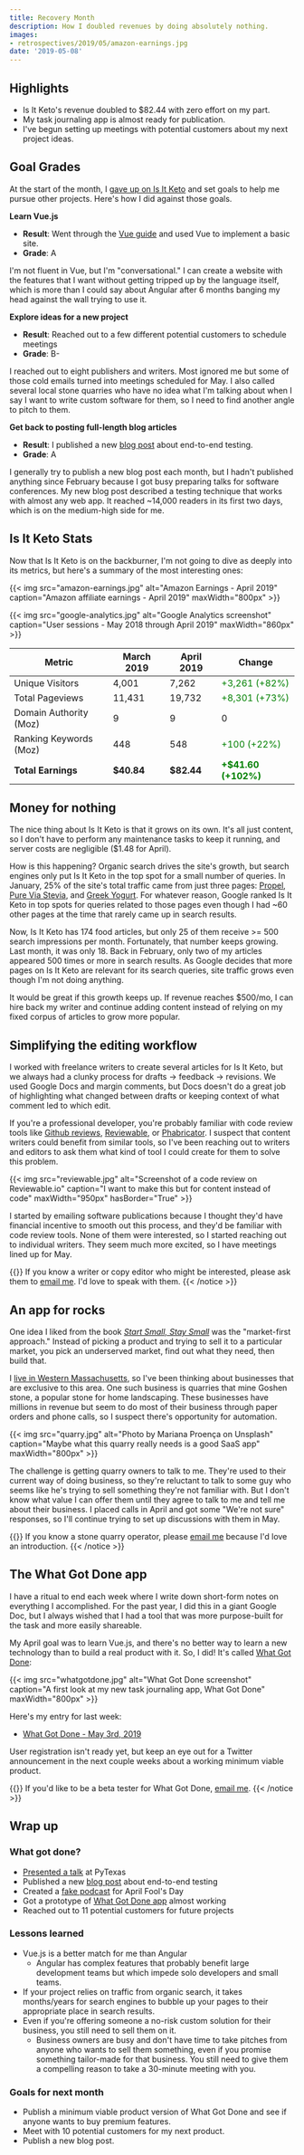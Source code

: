 ```yaml
---
title: Recovery Month
description: How I doubled revenues by doing absolutely nothing.
images:
- retrospectives/2019/05/amazon-earnings.jpg
date: '2019-05-08'
---
```


## Highlights

* Is It Keto's revenue doubled to $82.44 with zero effort on my part.
* My task journaling app is almost ready for publication.
* I've begun setting up meetings with potential customers about my next project ideas.

## Goal Grades

At the start of the month, I [gave up on Is It Keto](/retrospectives/2019/04/#calling-it-quits) and set goals to help me pursue other projects. Here's how I did against those goals.

**Learn Vue.js**

* **Result**: Went through the [Vue guide](https://vuejs.org/v2/guide/) and used Vue to implement a basic site.
* **Grade**: A

I'm not fluent in Vue, but I'm "conversational." I can create a website with the features that I want without getting tripped up by the language itself, which is more than I could say about Angular after 6 months banging my head against the wall trying to use it.

**Explore ideas for a new project**

* **Result**: Reached out to a few different potential customers to schedule meetings
* **Grade**: B-

I reached out to eight publishers and writers. Most ignored me but some of those cold emails turned into meetings scheduled for May. I also called several local stone quarries who have no idea what I'm talking about when I say I want to write custom software for them, so I need to find another angle to pitch to them.

**Get back to posting full-length blog articles**

* **Result**: I published a new [blog post](https://mtlynch.io/painless-web-app-testing/) about end-to-end testing.
* **Grade**: A

I generally try to publish a new blog post each month, but I hadn't published anything since February because I got busy preparing talks for software conferences. My new blog post described a testing technique that works with almost any web app. It reached ~14,000 readers in its first two days, which is on the medium-high side for me.

## Is It Keto Stats

Now that Is It Keto is on the backburner, I'm not going to dive as deeply into its metrics, but here's a summary of the most interesting ones:

{{< img src="amazon-earnings.jpg" alt="Amazon Earnings - April 2019" caption="Amazon affiliate earnings - April 2019" maxWidth="800px" >}}

{{< img src="google-analytics.jpg" alt="Google Analytics screenshot" caption="User sessions - May 2018 through April 2019" maxWidth="860px" >}}

| Metric                 | March 2019 | April 2019 | Change                                         |
| ---------------------- | ---------- | ---------- | ---------------------------------------------- |
| Unique Visitors        | 4,001      | 7,262      | <font color="green">+3,261 (+82%)</font>       |
| Total Pageviews        | 11,431     | 19,732     | <font color="green">+8,301 (+73%)</font>       |
| Domain Authority (Moz) | 9          | 9          | 0                                              |
| Ranking Keywords (Moz) | 448        | 548        | <font color="green">+100 (+22%)</font>         |
| **Total Earnings**     | **$40.84** | **$82.44** | **<font color="green">+$41.60 (+102%)</font>** |

## Money for nothing

The nice thing about Is It Keto is that it grows on its own. It's all just content, so I don't have to perform any maintenance tasks to keep it running, and server costs are negligible ($1.48 for April).

How is this happening? Organic search drives the site's growth, but search engines only put Is It Keto in the top spot for a small number of queries. In January, 25% of the site's total traffic came from just three pages: [Propel](https://isitketo.org/propel), [Pure Via Stevia](https://isitketo.org/pure-via-stevia), and [Greek Yogurt](https://isitketo.org/greek-yogurt). For whatever reason, Google ranked Is It Keto in top spots for queries related to those pages even though I had ~60 other pages at the time that rarely came up in search results.

Now, Is It Keto has 174 food articles, but only 25 of them receive >= 500 search impressions per month. Fortunately, that number keeps growing. Last month, it was only 18. Back in February, only two of my articles appeared 500 times or more in search results. As Google decides that more pages on Is It Keto are relevant for its search queries, site traffic grows even though I'm not doing anything.

It would be great if this growth keeps up. If revenue reaches $500/mo, I can hire back my writer and continue adding content instead of relying on my fixed corpus of articles to grow more popular.

## Simplifying the editing workflow

I worked with freelance writers to create several articles for Is It Keto, but we always had a clunky process for drafts -> feedback -> revisions. We used Google Docs and margin comments, but Docs doesn't do a great job of highlighting what changed between drafts or keeping context of what comment led to which edit.

If you're a professional developer, you're probably familiar with code review tools like [Github reviews](https://github.com/features/code-review/), [Reviewable](https://reviewable.io/), or [Phabricator](https://www.phacility.com/). I suspect that content writers could benefit from similar tools, so I've been reaching out to writers and editors to ask them what kind of tool I could create for them to solve this problem.

{{< img src="reviewable.jpg" alt="Screenshot of a code review on Reviewable.io" caption="I want to make this but for content instead of code" maxWidth="950px" hasBorder="True" >}}

I started by emailing software publications because I thought they'd have financial incentive to smooth out this process, and they'd be familiar with code review tools. None of them were interested, so I started reaching out to individual writers. They seem much more excited, so I have meetings lined up for May.

{{<notice type="info">}}
If you know a writer or copy editor who might be interested, please ask them to [email me](/about/). I'd love to speak with them.
{{< /notice >}}

## An app for rocks

One idea I liked from the book [*Start Small, Stay Small*](/book-reports/start-small-stay-small/) was the "market-first approach." Instead of picking a product and trying to sell it to a particular market, you pick an underserved market, find out what they need, then build that.

I [live in Western Massachusetts](/solo-developer-year-1/#so-i-bought-a-house), so I've been thinking about businesses that are exclusive to this area. One such business is quarries that mine Goshen stone, a popular stone for home landscaping. These businesses have millions in revenue but seem to do most of their business through paper orders and phone calls, so I suspect there's opportunity for automation.

{{< img src="quarry.jpg" alt="Photo by Mariana Proença on Unsplash" caption="Maybe what this quarry really needs is a good SaaS app" maxWidth="800px" >}}

The challenge is getting quarry owners to talk to me. They're used to their current way of doing business, so they're reluctant to talk to some guy who seems like he's trying to sell something they're not familiar with. But I don't know what value I can offer them until they agree to talk to me and tell me about their business. I placed calls in April and got some "We're not sure" responses, so I'll continue trying to set up discussions with them in May.

{{<notice type="info">}}
If you know a stone quarry operator, please [email me](/about/) because I'd love an introduction.
{{< /notice >}}

## The What Got Done app

I have a ritual to end each week where I write down short-form notes on everything I accomplished. For the past year, I did this in a giant Google Doc, but I always wished that I had a tool that was more purpose-built for the task and more easily shareable.

My April goal was to learn Vue.js, and there's no better way to learn a new technology than to build a real product with it. So, I did! It's called [What Got Done](https://whatgotdone.com):

{{< img src="whatgotdone.jpg" alt="What Got Done screenshot" caption="A first look at my new task journaling app, What Got Done" maxWidth="800px" >}}

Here's my entry for last week:

* [What Got Done - May 3rd, 2019](https://whatgotdone.com/michael/2019-05-03)

User registration isn't ready yet, but keep an eye out for a Twitter announcement in the next couple weeks about a working minimum viable product.

{{<notice type="info">}}
If you'd like to be a beta tester for What Got Done, [email me](/about/).
{{< /notice >}}

## Wrap up

### What got done?

* [Presented a talk](/retrospectives/pytexas-2019-notes/) at PyTexas
* Published a new [blog post](https://mtlynch.io/painless-web-app-testing/) about end-to-end testing
* Created a [fake podcast](https://twitter.com/deliberatecoder/status/1112688989306318850) for April Fool's Day
* Got a prototype of [What Got Done app](https://whatgotdone.com) almost working
* Reached out to 11 potential customers for future projects

### Lessons learned

* Vue.js is a better match for me than Angular
  * Angular has complex features that probably benefit large development teams but which impede solo developers and small teams.
* If your project relies on traffic from organic search, it takes months/years for search engines to bubble up your pages to their appropriate place in search results.
* Even if you're offering someone a no-risk custom solution for their business, you still need to sell them on it.
  * Business owners are busy and don't have time to take pitches from anyone who wants to sell them something, even if you promise something tailor-made for that business. You still need to give them a compelling reason to take a 30-minute meeting with you.

### Goals for next month

* Publish a minimum viable product version of What Got Done and see if anyone wants to buy premium features.
* Meet with 10 potential customers for my next product.
* Publish a new blog post.